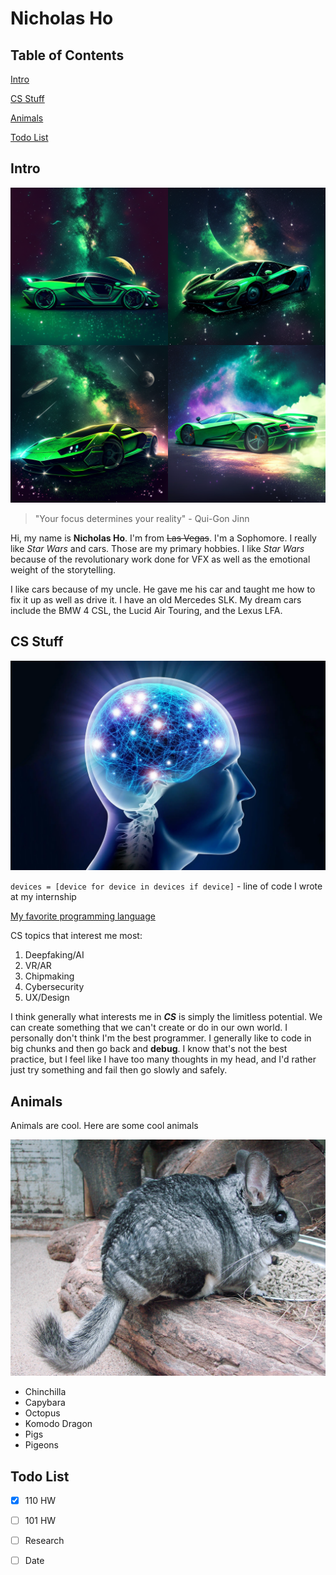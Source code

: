 # Nicholas Ho

## Table of Contents

[Intro](index.md#intro)

[CS Stuff](index.md#cs-stuff)

[Animals](index.md#animals)

[Todo List](index.md#todo-list)


## Intro
![Green car](supercar.png)

> "Your focus determines your reality" - Qui-Gon Jinn

Hi, my name is **Nicholas Ho**. I'm from ~~Las Vegas~~. I'm a Sophomore. I really like *Star Wars* and cars. Those are my primary hobbies. I like *Star Wars* because of the revolutionary work done for VFX as well as the emotional weight of the storytelling.

I like cars because of my uncle. He gave me his car and taught me how to fix it up as well as drive it. I have an old Mercedes SLK. My dream cars include the BMW 4 CSL, the Lucid Air Touring, and the Lexus LFA. 



## CS Stuff

![Brain](brain.webp)

`devices = [device for device in devices if device]` - line of code I wrote at my internship

[My favorite programming language](README.md)

CS topics that interest me most:
1. Deepfaking/AI
2. VR/AR
3. Chipmaking
4. Cybersecurity
5. UX/Design

I think generally what interests me in ***CS*** is simply the limitless potential. We can create something that we can't create or do in our own world. I personally don't think I'm the best programmer. I generally like to code in big chunks and then go back and **debug**. I know that's not the best practice, but I feel like I have too many thoughts in my head, and I'd rather just try something and fail then go slowly and safely. 

## Animals

Animals are cool. Here are some cool animals

![Chinchilla](chinchilla.JPG)

- Chinchilla
- Capybara
- Octopus
- Komodo Dragon
- Pigs
- Pigeons



## Todo List
- [x] 110 HW
- [ ] 101 HW
- [ ] Research
- [ ] Date









